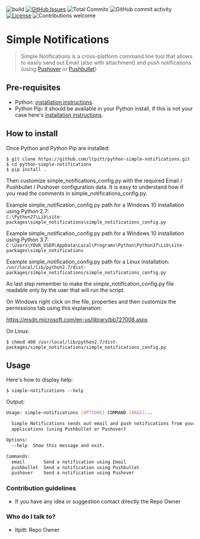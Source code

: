 ![build](https://github.com/ltpitt/python-simple-notifications/workflows/Python%20package/badge.svg)
[![GitHub Issues](https://img.shields.io/github/issues-raw/ltpitt/python-simple-notifications)](https://github.com/ltpitt/python-simple-notifications/issues)
![Total Commits](https://img.shields.io/github/last-commit/ltpitt/python-simple-notifications)
![GitHub commit activity](https://img.shields.io/github/commit-activity/4w/ltpitt/python-simple-notifications?foo=bar)
[![License](https://img.shields.io/badge/license-GPL-blue.svg)](https://opensource.org/licenses/GPL-3.0)
![Contributions welcome](https://img.shields.io/badge/contributions-welcome-orange.svg)

# Simple Notifications
>Simple Notifications is a cross-platform command line tool that allows to easily send out Email (also with attachment) and push notifications (using [Pushover](https://pushover.net) or [Pushbullet](https://www.pushbullet.com))  

## Pre-requisites
* Python: [installation instructions](https://www.python.org/downloads/).
* Python Pip: it should be available in your Python install, if this is not your case here's [installation instructions](https://pip.pypa.io/en/stable/installing/).  

## How to install

Once Python and Python Pip are installed:

    $ git clone https://github.com/ltpitt/python-simple-notifications.git
    $ cd python-simple-notifications
    $ pip install .

Then customize simple_notifications_config.py with the required Email / Pushbullet / Pushover configuration data.  It is easy to understand how if you read the comments in simple_notifications_config.py.  

Example simple_notification_config.py path for a Windows 10 installation using Python 2.7:  
`C:\Python27\Lib\site-packages\simple_notifications\simple_notifications_config.py  `

Example simple_notification_config.py path for a Windows 10 installation using Python 3.7:  
`C:\Users\YOUR_USER\AppData\Local\Programs\Python\Python37\Lib\site-packages\simple_notifications  `
  
Example simple_notification_config.py path for a Linux installation:  
`/usr/local/lib/python2.7/dist-packages/simple_notifications/simple_notifications_config.py  `
  
As last step remember to make the simple_notification_config.py file readable only by the user that will run the script.  
  
On Windows right click on the file, properties and then customize the permissions tab using this explanation:  
  
https://msdn.microsoft.com/en-us/library/bb727008.aspx

On Linux:
  
    $ chmod 400 /usr/local/lib/python2.7/dist-packages/simple_notifications/simple_notifications_config.py  


## Usage

Here's how to display help:

    $ simple-notifications --help
    
Output:    
```bash
Usage: simple-notifications [OPTIONS] COMMAND [ARGS]...

  Simple Notifications sends out email and push notifications from your
  applications (using Pushbullet or Pushover)

Options:
  --help  Show this message and exit.

Commands:
  email       Send a notification using Email
  pushbullet  Send a notification using Pushbullet
  pushover    Send a notification using Pushover

```


### Contribution guidelines ###

* If you have any idea or suggestion contact directly the Repo Owner

### Who do I talk to? ###

* ltpitt: Repo Owner
